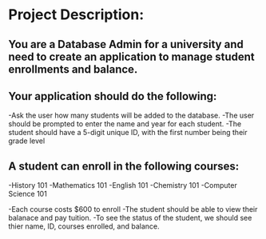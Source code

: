# Project Description:

## You are a Database Admin for a university and need to create an application to manage student enrollments and balance.

## Your application should do the following:
-Ask the user how many students will be added to the database.
-The user should be prompted to enter the name and year for each student.
-The student should have a 5-digit unique ID, with the first number being their grade level
## A student can enroll in the following courses:
-History 101
-Mathematics 101
-English 101
-Chemistry 101
-Computer Science 101

-Each course costs $600 to enroll
-The student should be able to view their balanace and pay tuition.
-To see the status of the student, we should see thier name, ID, courses enrolled, and balance.
